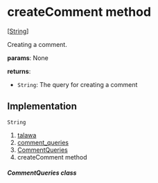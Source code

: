 
<div>

# createComment method

</div>


[[String](https://api.flutter.dev/flutter/dart-core/String-class.html)]




Creating a comment.

**params**: None

**returns**:

-   `String`: The query for creating a comment



## Implementation

``` language-dart
String  
```







1.  [talawa](../../index.md)
2.  [comment_queries](../../utils_comment_queries/)
3.  [CommentQueries](../../utils_comment_queries/CommentQueries-class.md)
4.  createComment method

##### CommentQueries class







